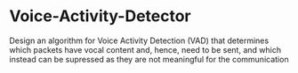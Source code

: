 # Voice-Activity-Detector
Design an algorithm for Voice Activity Detection (VAD) that determines which packets have vocal content and, hence, need to be sent, and which instead can be supressed as they are not meaningful for the communication
